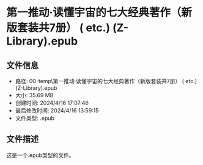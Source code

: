 ﻿# 第一推动·读懂宇宙的七大经典著作（新版套装共7册） ( etc.) (Z-Library).epub

## 文件信息
- 路径: 00-temp\第一推动·读懂宇宙的七大经典著作（新版套装共7册） ( etc.) (Z-Library).epub
- 大小: 35.69 MB
- 创建时间: 2024/4/16 17:07:46
- 最后修改时间: 2024/4/16 13:59:15
- 文件类型: .epub

## 文件描述
这是一个.epub类型的文件。

